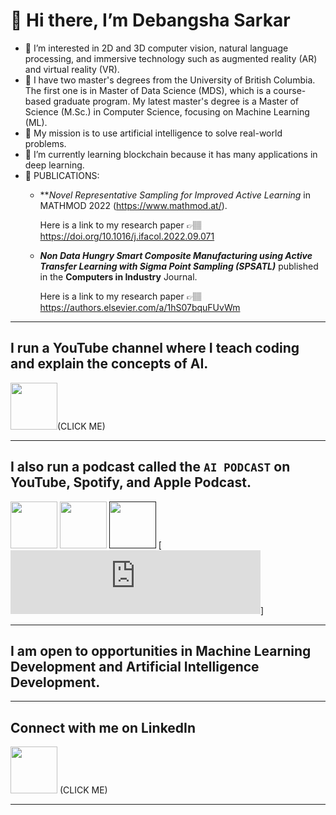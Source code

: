# 👋 Hi there, I’m Debangsha Sarkar

- 👀 I’m interested in 2D and 3D computer vision, natural language processing, and immersive technology such as augmented reality (AR) and virtual reality (VR).
- 💼 I have two master's degrees from the University of British Columbia. The first one is in Master of Data Science (MDS), which is a course-based graduate program. My latest master's degree is a Master of Science (M.Sc.) in Computer Science, focusing on Machine Learning (ML).
- 🧐 My mission is to use artificial intelligence to solve real-world problems.
- 🌱 I’m currently learning blockchain because it has many applications in deep learning. 
- 🧾 PUBLICATIONS:
  - ***Novel Representative Sampling for Improved Active Learning* in MATHMOD 2022 (https://www.mathmod.at/).
    
    Here is a link to my research paper 👉🏽 https://doi.org/10.1016/j.ifacol.2022.09.071
    
  - ***Non Data Hungry Smart Composite Manufacturing using Active Transfer Learning with Sigma Point Sampling (SPSATL)*** published in      the **Computers in Industry** Journal.
    
    Here is a link to my research paper 👉🏽 https://authors.elsevier.com/a/1hS07bquFUvWm

__________________________________________________________________________________________

## I run a YouTube channel where I teach coding and explain the concepts of AI. 
[<img src="https://www.freepnglogos.com/uploads/youtube-vector-logo-png-9.png" width="75" height="75">](https://www.youtube.com/@artificialliai)(CLICK ME) 
__________________________________________________________________________________________

## I also run a podcast called the `AI PODCAST` on YouTube, Spotify, and Apple Podcast.

[<img src="https://www.freepnglogos.com/uploads/youtube-vector-logo-png-9.png" width="75" height="75">](https://youtube.com/playlist?list=PLV9VnT1svgQTRrlf_GopP0JiSUIpzOtjr) [<img src="https://seeklogo.com/images/A/apple-podcast-logo-0CF661058F-seeklogo.com.png" width="75" height="75">](https://podcasts.apple.com/us/podcast/ai-podcast/id1689350103) [<img src="https://www.pngmart.com/files/22/Spotify-Logo-PNG-Transparent.png" width="75" height="75">]()
[<iframe src="https://podcasters.spotify.com/pod/show/debangsha-sarkar/embed" height="102px" width="400px" frameborder="0" scrolling="no"></iframe>]
__________________________________________________________________________________________

## I am open to opportunities in **Machine Learning Development** and **Artificial Intelligence Development**.
__________________________________________________________________________________________

## Connect with me on LinkedIn
[<img src="https://image.similarpng.com/very-thumbnail/2020/05/Beautiful-Linkedin-logo-PNG.png" width="75" height="75">](https://www.linkedin.com/in/debangsha-sarkar/) (CLICK ME) 

__________________________________________________________________________________________
<!---
Debangsha1992/Debangsha1992 is a ✨ special ✨ repository because its `README.md` (this file) appears on your GitHub profile.
You can click the Preview link to take a look at your changes.
--->

